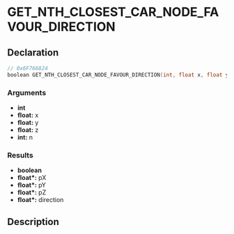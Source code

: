 # GET_NTH_CLOSEST_CAR_NODE_FAVOUR_DIRECTION

## Declaration
```cpp
// 0x6F766824
boolean GET_NTH_CLOSEST_CAR_NODE_FAVOUR_DIRECTION(int, float x, float y, float z, int n, float* pX, float* pY, float* pZ, float* direction);
```

### Arguments
- **int**
- **float:** x
- **float:** y
- **float:** z
- **int:** n

### Results
- **boolean**
- **float\*:** pX
- **float\*:** pY
- **float\*:** pZ
- **float\*:** direction

## Description
